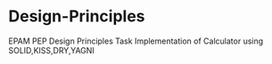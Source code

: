 # Design-Principles
EPAM PEP Design Principles Task
Implementation of Calculator using SOLID,KISS,DRY,YAGNI
